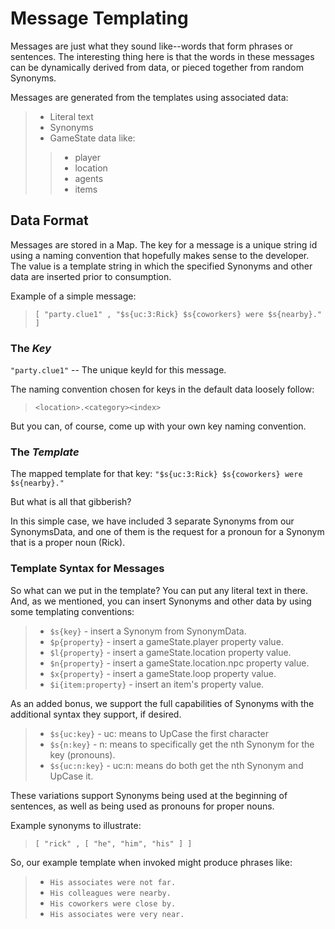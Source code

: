 # Message Templating

Messages are just what they sound like--words that form phrases or sentences.  The interesting thing here is that the words in these messages can be dynamically derived from data, or pieced together from random Synonyms.

Messages are generated from the templates using associated data:

>* Literal text
>* Synonyms
>* GameState data like:
>> - player 
>> - location 
>> - agents
>> - items

## Data Format

Messages are stored in a Map.  The key for a message is a unique string id using a naming convention that hopefully makes sense to the developer.  The value is a template string in which the specified Synonyms and other data are inserted prior to consumption.

Example of a simple message:

> ```[ "party.clue1" , "$s{uc:3:Rick} $s{coworkers} were $s{nearby}." ]```

### The ***Key***

```"party.clue1"``` -- The unique keyId for this message.

The naming convention chosen for keys in the default data loosely follow:

> ```<location>.<category><index>```

But you can, of course, come up with your own key naming convention.

### The ***Template***

The mapped template for that key: ```"$s{uc:3:Rick} $s{coworkers} were $s{nearby}."```

But what is all that gibberish?

In this simple case, we have included 3 separate Synonyms from our SynonymsData, and one of them is the request for a pronoun for a Synonym that is a proper noun (Rick).

### Template Syntax for Messages

So what can we put in the template?  You can put any literal text in there.  And, as we mentioned, you can insert Synonyms and other data by using some templating conventions:

> * ```$s{key}``` - insert a Synonym from SynonymData.
> * ```$p{property}``` - insert a gameState.player property value.
> * ```$l{property}``` - insert a gameState.location property value.
> * ```$n{property}``` - insert a gameState.location.npc property value.
> * ```$x{property}``` - insert a gameState.loop property value.
> * ```$i{item:property}``` - insert an item's property value.

As an added bonus, we support the full capabilities of Synonyms with the additional 
syntax they support, if desired.

> * ```$s{uc:key}``` - uc: means to UpCase the first character
> * ```$s{n:key}``` - n: means to specifically get the nth Synonym for the key (pronouns).
> * ```$s{uc:n:key}``` - uc:n: means do both get the nth Synonym and UpCase it.

These variations support Synonyms being used at the beginning of sentences, as well as being used as pronouns for proper nouns.

Example synonyms to illustrate:

> ```[ "rick" , [ "he", "him", "his" ] ]```

So, our example template when invoked might produce phrases like:

> * ```His associates were not far.```
> * ```His colleagues were nearby.```
> * ```His coworkers were close by.```
> * ```His associates were very near.```
